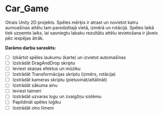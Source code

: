 # Car_Game
Otrais Unity 2D projekts.
Spēles mērķis ir atrast un novietot katru 
aumoašīnas attēlu tam paredzētajā vietā, 
izmērā un rotācijā. Spēles laikā tiek uzņemts laiks, 
lai sasniegtu labaku rezultātu attēlu ievietošana ir 
jāveic pēc iespējas ātrāk.

**Darāmo darbu saraskts:**
- [ ] Izkārtot spēles laukumu (karte) un izvietot automašīnas
- [ ] Izstrādāt DragAndDrop skriptu
- [ ] Ieviest skaņas efektus un mūziku
- [ ] Izstrādāt Transformācijas skriptu (izmērs, rotācija)
- [ ] Izstrādāt kameras skriptu (pietuvināt/attālināt)
- [ ] Izstrādāt sākuma ainu
- [ ] Ieviest taimeri
- [ ] Izstrādāt uzvaras logu un zvaigžņu sistēmu
- [ ] Papildināt spēles loģiku
- [ ] Izstrādāt otro līmeni
